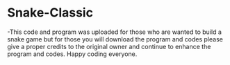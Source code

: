 # Snake-Classic

-This code and program was uploaded for those who are wanted to build a snake game but for those you will download the program and codes please give a proper credits to the original owner and continue to enhance the program and codes. Happy coding everyone.
